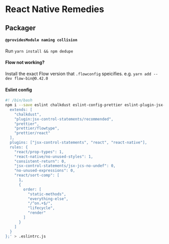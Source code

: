 # React Native Remedies

## Packager

#### `@providesModule naming collision`

Run `yarn install && npm dedupe`

#### Flow not working?

Install the exact Flow version that `.flowconfig` speicifies. e.g. `yarn add --dev flow-bin@0.42.0`

#### Eslint config

```bash
#! /bin/bash
npm i --save eslint chalkdust eslint-config-prettier eslint-plugin-jsx-control-statements jsx-control-statements eslint-plugin-react eslint-plugin-react-native prettier && echo 'module.exports = {
  extends: [
    "chalkdust",
    "plugin:jsx-control-statements/recommended",
    "prettier",
    "prettier/flowtype",
    "prettier/react"
  ],
  plugins: ["jsx-control-statements", "react", "react-native"],
  rules: {
    "react/prop-types": 1,
    "react-native/no-unused-styles": 1,
    "consistent-return": 0,
    "jsx-control-statements/jsx-jcs-no-undef": 0,
    "no-unused-expressions": 0,
    "react/sort-comp": [
      1,
      {
        order: [
          "static-methods",
          "everything-else",
          "/^on.+$/",
          "lifecycle",
          "render"
        ]
      }
    ]
  }
};' > .eslintrc.js
```
